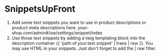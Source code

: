 # SnippetsUpFront
1. Add some text snippets you want to use in product descriptions or product meta descriptions here: your-shop.com/admin#/sw/settings/snippet/index
1. Use those text snippets by adding a twig templating block into the description container {{ 'path.of.your.text.snippet' | trans | raw }}. You may use HTML in your snippets. Just don't forget to add the | raw filter.

